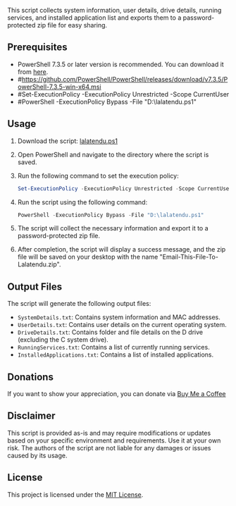 This script collects system information, user details, drive details, running services, and installed application list and exports them to a password-protected zip file for easy sharing.

## Prerequisites

- PowerShell 7.3.5 or later version is recommended. You can download it from [here](https://github.com/PowerShell/PowerShell/releases/download/v7.3.5/PowerShell-7.3.5-win-x64.msi).
- #https://github.com/PowerShell/PowerShell/releases/download/v7.3.5/PowerShell-7.3.5-win-x64.msi
- #Set-ExecutionPolicy -ExecutionPolicy Unrestricted -Scope CurrentUser
- #PowerShell -ExecutionPolicy Bypass -File "D:\lalatendu.ps1"

## Usage

1. Download the script: [lalatendu.ps1](https://raw.githubusercontent.com/Lalatenduswain/CITPL/master/lalatendu.ps1)

2. Open PowerShell and navigate to the directory where the script is saved.

3. Run the following command to set the execution policy:
   ```powershell
   Set-ExecutionPolicy -ExecutionPolicy Unrestricted -Scope CurrentUser
   ```

4. Run the script using the following command:
   ```powershell
   PowerShell -ExecutionPolicy Bypass -File "D:\lalatendu.ps1"
   ```

5. The script will collect the necessary information and export it to a password-protected zip file.

6. After completion, the script will display a success message, and the zip file will be saved on your desktop with the name "Email-This-File-To-Lalatendu.zip".

## Output Files

The script will generate the following output files:

- `SystemDetails.txt`: Contains system information and MAC addresses.
- `UserDetails.txt`: Contains user details on the current operating system.
- `DriveDetails.txt`: Contains folder and file details on the D drive (excluding the C system drive).
- `RunningServices.txt`: Contains a list of currently running services.
- `InstalledApplications.txt`: Contains a list of installed applications.

## Donations

If you want to show your appreciation, you can donate via [Buy Me a Coffee](https://www.buymeacoffee.com/lalatendu.swain)

## Disclaimer

This script is provided as-is and may require modifications or updates based on your specific environment and requirements. Use it at your own risk. The authors of the script are not liable for any damages or issues caused by its usage.

## License

This project is licensed under the [MIT License](LICENSE).
```
